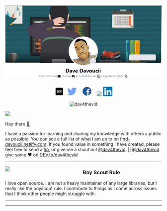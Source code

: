# [![Davoucii header](https://github.com/dav4thevid/dav4thevid/blob/master/blob/master/icons/cover.png)](https://find-davoucii.netlify.com)
<p align='center'>
<a href="https://dev.to/dav4thevid"><img height="30" src="https://github.com/dav4thevid/dav4thevid/blob/master/blob/master/icons/dev.png?raw=true"></a>&nbsp;&nbsp;
<a href="https://twitter.com/dav4thevid"><img height="30" src="https://github.com/dav4thevid/dav4thevid/blob/master/blob/master/icons/twitter.png?raw=true"></a>&nbsp;&nbsp;
<a href="https://facebook.com/dav4thevid"><img height="30" src="https://github.com/dav4thevid/dav4thevid/blob/master/blob/master/icons/facebook.png?raw=true"></a>&nbsp;&nbsp;
<a href="https://www.buymeacoffee.com/dav4thevid"><img height="30" src="https://github.com/WaylonWalker/WaylonWalker/blob/main/icon/by-me-a-coffee.png?raw=true"></a>
<a href="https://www.linkedin.com/in/davoucii/"><img height="30" src="https://github.com/dav4thevid/dav4thevid/blob/master/blob/master/icons/linkedin.png?raw=true"></a>
</p>

<p align="center"> <img src="https://github-readme-stats.vercel.app/api?username=dav4thevid&show_icons=true" alt="dav4thevid" /> </p>


![](https://komarev.com/ghpvc/?username=your-github-username&color=green)

Hey there 👋,

I have a passion for learning and sharing my knowledge with others a public as possible.  You can see a full list of what I am up to on [find-davoucii.netlify.com](waylonwalker.com).  If you found value in something I have created, please feel free to send a [tip](https://www.buymeacoffee.com/davoucii), or give me a shout out [@dav4thevid](https://twitter.com/dav4thevid), || [@dav4thevid](https://facebook.com/dav4thevid) give some ♥ on [DEV.to/dav4thevid](https://dev.to/dav4thevid)
 
  ---
 
 <p>
  <img width="250" align='left' src="https://github.com/WaylonWalker/WaylonWalker/blob/main/icon/hacktoberfest.png?raw=true">
</p>
 
### Boy Scout Rule

I love open source.  I am not a heavy maintainer of any large libraries, but I really like the boyscout rule.  I contribute to things as I come across issues that I think other people might struggle with.



 ---


---


<p align='center'>
<!-- <img align='center' src="https://visitor-badge.glitch.me/badge?page_id=waylonwalker.visitor-badge"> -->
 <p/>

